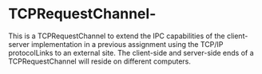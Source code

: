 # TCPRequestChannel-
This is a TCPRequestChannel to extend the IPC capabilities of the client-server implementation in a previous assignment using the TCP/IP protocolLinks to an external site. The client-side and server-side ends of a TCPRequestChannel will reside on different computers.

